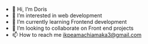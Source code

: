 - 👋 Hi, I’m Doris
- 👀 I’m interested in web development
- 🌱 I’m currently learning Frontend development
- 💞️ I’m looking to collaborate on Front end projects
- 📫 How to reach me ikpeamachiamaka3@gmail.com

<!---
Doristech/Doristech is a ✨ special ✨ repository because its `README.md` (this file) appears on your GitHub profile.
You can click the Preview link to take a look at your changes.
--->

